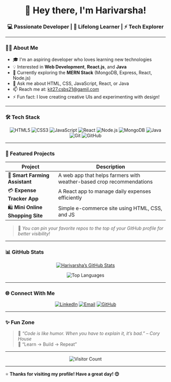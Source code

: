 <!-- Profile Header -->
<h1 align="center">👋 Hey there, I'm Harivarsha!</h1>
<h3 align="center">💻 Passionate Developer | 🌱 Lifelong Learner | ⚡ Tech Explorer</h3>

---

### 👩‍💻 About Me

- 🎓 I'm an aspiring developer who loves learning new technologies  
- 💡 Interested in **Web Development**, **React.js**, and **Java**  
- 🌱 Currently exploring the **MERN Stack** (MongoDB, Express, React, Node.js)  
- 💬 Ask me about HTML, CSS, JavaScript, React, or Java  
- 📫 Reach me at: kit27.csbs21@gamil.com  
- ⚡ Fun fact: I love creating creative UIs and experimenting with design!

---

### 🛠️ Tech Stack

<div align="center">

![HTML5](https://img.shields.io/badge/HTML5-E34F26?logo=html5&logoColor=white)
![CSS3](https://img.shields.io/badge/CSS3-1572B6?logo=css3&logoColor=white)
![JavaScript](https://img.shields.io/badge/JavaScript-F7DF1E?logo=javascript&logoColor=black)
![React](https://img.shields.io/badge/React-20232A?logo=react&logoColor=61DAFB)
![Node.js](https://img.shields.io/badge/Node.js-339933?logo=node.js&logoColor=white)
![MongoDB](https://img.shields.io/badge/MongoDB-4EA94B?logo=mongodb&logoColor=white)
![Java](https://img.shields.io/badge/Java-007396?logo=java&logoColor=white)
![Git](https://img.shields.io/badge/Git-F05032?logo=git&logoColor=white)
![GitHub](https://img.shields.io/badge/GitHub-181717?logo=github&logoColor=white)

</div>

---

### 🚀 Featured Projects

| Project | Description |
|----------|--------------|
| 🌾 **Smart Farming Assistant** | A web app that helps farmers with weather-based crop recommendations |
| 💳 **Expense Tracker App** | A React app to manage daily expenses efficiently |
| 🛍️ **Mini Online Shopping Site** | Simple e-commerce site using HTML, CSS, and JS |

> 🔗 *You can pin your favorite repos to the top of your GitHub profile for better visibility!*

---

### 📊 GitHub Stats

<div align="center">

[![Harivarsha’s GitHub Stats](https://github-readme-stats.vercel.app/api?username=Harivarsha09&show_icons=true&theme=radical)](https://github.com/Harivarsha09)

![Top Languages](https://github-readme-stats.vercel.app/api/top-langs/?username=srsowmiya&layout=compact&theme=radical)

</div>

---

### 🌐 Connect With Me

<div align="center">

[![LinkedIn](https://img.shields.io/badge/LinkedIn-0A66C2?logo=linkedin&logoColor=white)](https://www.linkedin.com/in/your-linkedin)
[![Email](https://img.shields.io/badge/Email-D14836?logo=gmail&logoColor=white)](mailto:your.email@example.com)
[![GitHub](https://img.shields.io/badge/GitHub-181717?logo=github&logoColor=white)](https://github.com/srsowmiya)

</div>

---

### ✨ Fun Zone

> 💬 *“Code is like humor. When you have to explain it, it’s bad.” – Cory House*  
> 🎯 “Learn → Build → Repeat”

---

<div align="center">
  
![Visitor Count](https://visitor-badge.laobi.icu/badge?page_id=srsowmiya.srsowmiya)

</div>

---

⭐ **Thanks for visiting my profile! Have a great day! 😊**
